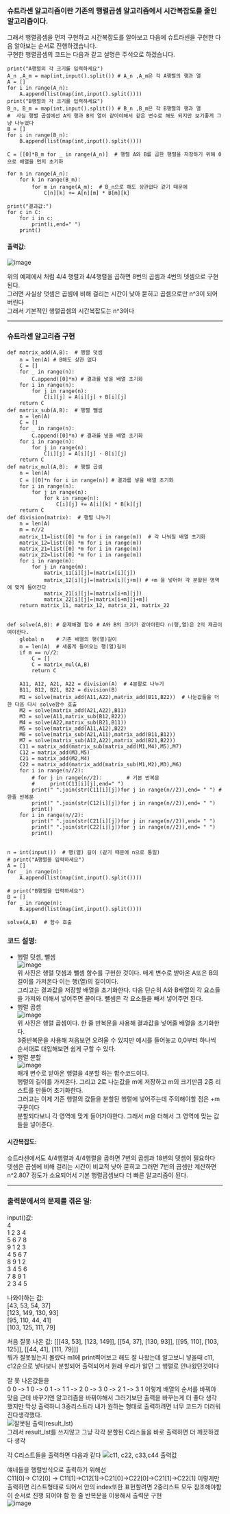### 슈트라센 알고리즘이란 기존의 행렬곱셈 알고리즘에서 시간복잡도를 줄인 알고리즘이다.  
그래서 행렬곱셈을 먼저 구현하고 시간복잡도를 알아보고 다음에 슈트라센을 구현한 다음 알아보는 순서로 진행하겠습니다.  
구현한 행렬곱셈의 코드는 다음과 같고 설명은 주석으로 하겠습니다.
```.python
print("A행렬의 각 크기를 입력하세요")
A_n ,A_m = map(int,input().split()) # A_n ,A_m은 각 A행렬의 행과 열
A = []
for i in range(A_n):
    A.append(list(map(int,input().split())))
print("B행렬의 각 크기를 입력하세요")
B_n, B_m = map(int,input().split()) # B_n ,B_m은 각 B행렬의 행과 열
#  사실 행렬 곱셈에선 A의 행과 B의 열이 같아야해서 같은 변수로 해도 되지만 보기좋게 그냥 나누었다
B = []
for i in range(B_n):
    B.append(list(map(int,input().split())))

C = [[0]*B_m for _ in range(A_n)]  # 행렬 A와 B를 곱한 행렬을 저장하기 위해 0으로 배열을 먼저 초기화 

for n in range(A_n):  
    for k in range(B_m):
        for m in range(A_m):  # B_n으로 해도 상관없다 같기 때문에
            C[n][k] += A[n][m] * B[m][k] 
            
print("결과값:")
for c in C:
    for i in c:
        print(i,end=" ")
    print()    
```
#### 출력값:  
![image](https://user-images.githubusercontent.com/80373033/115834943-b969f500-a450-11eb-908e-5ec3dd02bfeb.png)

위의 예제에서 처럼 4/4 행렬과 4/4행렬을 곱하면 8번의 곱셈과 4번의 뎃셈으로 구현된다.  
그러면 사실상 덧셈은 곱셈에 비해 걸리는 시간이 낮아 묻히고 곱셈으로만 n^3이 되어버린다  
그래서 기본적인 행렬곱셈의 시간복잡도는 n^3이다
* * *
### 슈트라센 알고리즘 구현
```{.python}
def matrix_add(A,B):  # 행렬 덧셈
    n = len(A) # B해도 상관 없다
    C = []
    for _ in range(n):
        C.append([0]*n) # 결과를 넣을 배열 초기화
    for i in range(n):
        for j in range(n):
            C[i][j] = A[i][j] + B[i][j]
    return C
def matrix_sub(A,B):  # 행렬 뺄셈
    n = len(A)  
    C = []
    for _ in range(n):
        C.append([0]*n) # 결과를 넣을 배열 초기화
    for i in range(n):
        for j in range(n):
            C[i][j] = A[i][j] - B[i][j]
    return C
def matrix_mul(A,B):  # 행렬 곱셈
    n = len(A)  
    C = [[0]*n for i in range(n)] # 결과를 넣을 배열 초기화
    for i in range(n):  
        for j in range(n):
            for k in range(n): 
                C[i][j] += A[i][k] * B[k][j] 
    return C
def division(matrix):  # 행렬 나누기
    n = len(A)
    m = n//2
    matrix_11=list([0] *m for i in range(m))  # 각 나눠질 배열 초기화
    matrix_12=list([0] *m for i in range(m))
    matrix_21=list([0] *m for i in range(m))
    matrix_22=list([0] *m for i in range(m))
    for i in range(m):
        for j in range(m):
            matrix_11[i][j]=(matrix[i][j])
            matrix_12[i][j]=(matrix[i][j+m]) # +m 을 넣어야 각 분할된 영역에 맞게 들어간다
            matrix_21[i][j]=(matrix[i+m][j])
            matrix_22[i][j]=(matrix[i+m][j+m])
    return matrix_11, matrix_12, matrix_21, matrix_22


def solve(A,B): # 문제해결 함수 # A와 B의 크기가 같아야한다 n(행,열)은 2의 제곱이여야한다.
    global n    # 기존 배열의 행(열)길이
    m = len(A)  # 새롭게 들어오는 행(열)길이
    if m == n//2: 
        C = []
        C = matrix_mul(A,B)   
        return C

    A11, A12, A21, A22 = division(A)  # 4분할로 나누기
    B11, B12, B21, B22 = division(B)
    M1 = solve(matrix_add(A11,A22),matrix_add(B11,B22))  # 나눈값들을 더한 다음 다시 solve함수 호출
    M2 = solve(matrix_add(A21,A22),B11)
    M3 = solve(A11,matrix_sub(B12,B22))
    M4 = solve(A22,matrix_sub(B21,B11))
    M5 = solve(matrix_add(A11,A12),B22)
    M6 = solve(matrix_sub(A21,A11),matrix_add(B11,B12))
    M7 = solve(matrix_sub(A12,A22),matrix_add(B21,B22))
    C11 = matrix_add(matrix_sub(matrix_add(M1,M4),M5),M7)
    C12 = matrix_add(M3,M5)
    C21 = matrix_add(M2,M4)
    C22 = matrix_add(matrix_add(matrix_sub(M1,M2),M3),M6)
    for i in range(n//2):
        # for j in range(n//2):        # 기본 반복문
        #     print(C11[i][j],end=" ")
        print(" ".join(str(C11[i][j])for j in range(n//2)),end= " ") # 한줄 반복문
        print(" ".join(str(C12[i][j])for j in range(n//2)),end= " ")
        print()
    for i in range(n//2):
        print(" ".join(str(C21[i][j])for j in range(n//2)),end= " ")
        print(" ".join(str(C22[i][j])for j in range(n//2)),end= " ")
        print()


n = int(input())  # 행(열) 길이 (같기 때문에 n으로 통일)
# print("A행렬을 입력하세요")
A = []  
for _ in range(n):
    A.append(list(map(int,input().split())))

# print("B행렬을 입력하세요")
B = []
for _ in range(n):
    B.append(list(map(int,input().split())))

solve(A,B)  # 함수 호출
```  
### 코드 설명:  
* 행렬 덧셈, 뺄셈  
![image](https://user-images.githubusercontent.com/80373033/115869344-b420a080-a478-11eb-8540-c1c847af9b2b.png)  
위 사진은 행렬 덧셈과 뺄셈 함수를 구현한 것이다. 
매게 변수로 받아온 A또은 B의 길이를 가져온다 이는 행(열)의 길이이다.  
그리고는 결과값을 저장할 배열을 초기화한다. 
다음 단순히 A와 B배열의 각 요소들을 가져와 더해서 넣어주면 끝이다.
뺼셈은 각 요소들을 빼서 넣어주면 된다.  
* 행렬 곱셈  
![image](https://user-images.githubusercontent.com/80373033/115869958-90aa2580-a479-11eb-9379-8b3101cb9146.png)  
위 사진은 행렬 곱셈이다. 한 줄 반복문을 사용해 결과값을 넣어줄 배열을 초기화한다.  
3중반복문을 사용해 처음보면 오려울 수 있지만 예시를 들어놓고 0,0부터 하나씩 순서대로 대입해보면
쉽게 구할 수 있다.  
* 행렬 분할  
![image](https://user-images.githubusercontent.com/80373033/115870498-4a08fb00-a47a-11eb-9373-8c4c8d7253d6.png)  
매개 변수로 받아온 행렬을 4분할 하는 함수코드이다.  
행렬의 길이를 가져온다. 그리고 2로 나눈값을 m에 저장하고 m의 크기만큼 2중 리스트를 만들어 초기화한다.  
그러고는 이제 기존 행렬의 값들을 분할된 행렬에 넣어주는데 주의해야할 점은 +m구문이다  
분할되다보니 각 영역에 맞게 들어가야한다. 그래서 m을 더해서 그 영역에 맞는 값들을 넣어준다.  


#### 시간복잡도:  
슈트라센에서도 4/4행렬과 4/4행렬을 곱하면 7번의 곱셈과 18번의 뎃셈이 필요하다  
뎃셈은 곱셈에 비해 걸리는 시간이 비교적 낮아 묻히고 그러면 7번의 곱셈만 계산하면  
n^2.807 정도가 소요되어서 기본 행렬곱셈보다 더 빠른 알고리즘이 된다.  
* * *
### 출력문에서의 문제를 겪은 일:  
input()값:  
4  
1 2 3 4  
5 6 7 8  
9 1 2 3  
4 5 6 7  
8 9 1 2  
3 4 5 6  
7 8 9 1  
2 3 4 5  

나와야하는 값:  
[43, 53, 54, 37]  
[123, 149, 130, 93]  
[95, 110, 44, 41]  
[103, 125, 111, 79]  

처음 잘못 나온  값:
[[[43, 53], [123, 149]], [[54, 37], [130, 93]], [[95, 110], [103, 125]], [[44, 41], [111, 79]]]  
뭐가 잘못됬는지 몰랐다 m1에 print찍어보고 해도 잘 나왔는데 알고보니 넣을때 c11, c12순으로 넣다보니 분할되어 출력되어서 원래 우리가 알던 그 행렬로 안나왔던것이다

잘 못 나온값들을   
0 0  -> 1 0 -> 0 1 -> 1 1 -> 2 0 -> 3 0 -> 2 1 -> 3 1
이렇게 배열의 순서를 바꿔야 맞음 근데 바꾸기엔 알고리즘을 바꿔야해서 그러기보단 출력을 바꾸는게 더 좋다 생각
했지만 막상 출력하니 3중리스트라 내가 원하는 형태로 출력하려면 너무 코드가 더러워진다생각했다.  
![잘못된 출력(result_lst)](https://user-images.githubusercontent.com/80373033/115823176-ced72300-a440-11eb-8ec3-11aba920292f.png)  
그래서 result_lst를 쓰지않고 그냥 각각 분할된 C리스들을 바로 출력하면 더 깨끗하겠다 생각  

각 C리스트들을 출력하면 다음과 같다
![c11, c22, c33,c44 출력값](https://user-images.githubusercontent.com/80373033/115823087-abac7380-a440-11eb-9d66-aca5d056baf6.png)  

얘네들을 행렬방식으로  출력하기 위해선	
C11[0]-> C12[0] -> C11[1]->C12[1]->C21[0]->C22[0]->C21[1]->C22[1]
이렇게만 출력하면 리스트형태로 되어서 안의 index또한 표현할려면 2중리스트 모두 참조해야함
이 순서로 진행 되어야 함
한 줄 반복문을 이용해서 출력문 구현  
![image](https://user-images.githubusercontent.com/80373033/115835603-693f6280-a451-11eb-9a5c-567df5c83538.png)

